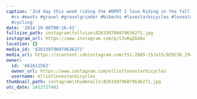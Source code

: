 ```yaml
---
caption: '2nd day this week riding the #DPRT I love Riding in the fall. #cyclocross
  #cx #moots #gravel #gravelgrinder #bikechi #lovestarbicycles #lovestarbicyclebags
  #cycling'
date: '2014-10-08T00:16:41'
fullsize_path: instagram\fullsize\826339796079636271.jpg
instagram_url: https://www.instagram.com/p/t3v6qZGG8v
location: {}
media_id: '826339796079636271'
media_url: https://scontent.cdninstagram.com/t51.2885-15/e15/929238_294822644057882_1990559427_n.jpg?ig_cache_key=ODI2MzM5Nzk2MDc5NjM2Mjcx.2
owner:
  id: '661611562'
  owner_url: https://www.instagram.com/elliotlovestarbicycles
  username: elliotlovestarbicycles
thumbnail_path: instagram\thumbnails\826339796079636271.jpg
utc_date: 1412727401
---
```

